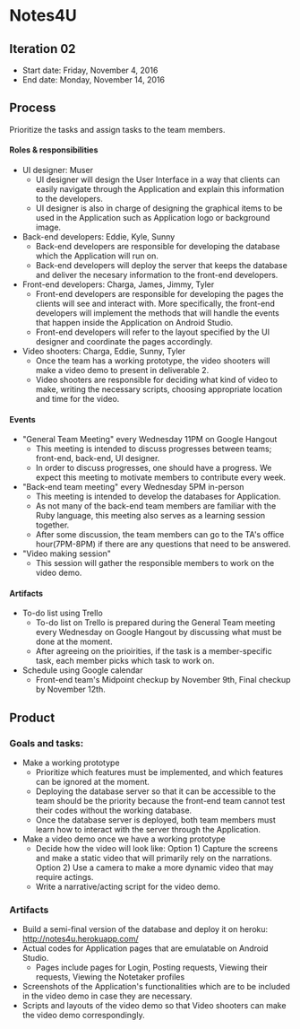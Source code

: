 # Notes4U

## Iteration 02

 * Start date: Friday, November 4, 2016
 * End date: Monday, November 14, 2016

## Process

Prioritize the tasks and assign tasks to the team members.

#### Roles & responsibilities

* UI designer: Muser
   * UI designer will design the User Interface in a way that clients can easily navigate through the Application and explain this information to the developers. 
   * UI designer is also in charge of designing the graphical items to be used in the Application such as Application logo or background image.
* Back-end developers: Eddie, Kyle, Sunny
   * Back-end developers are responsible for developing the database which the Application will run on.
   * Back-end developers will deploy the server that keeps the database and deliver the necesary information to the front-end developers.
* Front-end developers: Charga, James, Jimmy, Tyler
   * Front-end developers are responsible for developing the pages the clients will see and interact with. More specifically, the front-end developers will implement the methods that will handle the events that happen inside the Application on Android Studio.
   * Front-end developers will refer to the layout specified by the UI designer and coordinate the pages accordingly.
* Video shooters: Charga, Eddie, Sunny, Tyler
   * Once the team has a working prototype, the video shooters will make a video demo to present in deliverable 2.
   * Video shooters are responsible for deciding what kind of video to make, writing the necessary scripts, choosing appropriate location and time for the video.

#### Events

* "General Team Meeting" every Wednesday 11PM on Google Hangout
   * This meeting is intended to discuss progresses between teams; front-end, back-end, UI designer.
   * In order to discuss progresses, one should have a progress. We expect this meeting to motivate members to contribute every week.
* "Back-end team meeting" every Wednesday 5PM in-person
   * This meeting is intended to develop the databases for Application.
   * As not many of the back-end team members are familiar with the Ruby language, this meeting also serves as a learning session together.
   * After some discussion, the team members can go to the TA's office hour(7PM-8PM) if there are any questions that need to be answered.
* "Video making session"
   * This session will gather the responsible members to work on the video demo.

#### Artifacts

* To-do list using Trello
   * To-do list on Trello is prepared during the General Team meeting every Wednesday on Google Hangout by discussing what must be done at the moment.
   * After agreeing on the prioirities, if the task is a member-specific task, each member picks which task to work on. 
* Schedule using Google calendar
   * Front-end team's Midpoint checkup by November 9th, Final checkup by November 12th.

## Product

### Goals and tasks:

* Make a working prototype
   * Prioritize which features must be implemented, and which features can be ignored at the moment.
   * Deploying the database server so that it can be accessible to the team should be the priority because the front-end team cannot test their codes without the working database.
   * Once the database server is deployed, both team members must learn how to interact with the server through the Application.
* Make a video demo once we have a working prototype
   * Decide how the video will look like: 
     Option 1) Capture the screens and make a static video that will primarily rely on the narrations.
     Option 2) Use a camera to make a more dynamic video that may require actings.
   * Write a narrative/acting script for the video demo.

### Artifacts

* Build a semi-final version of the database and deploy it on heroku: http://notes4u.herokuapp.com/
* Actual codes for Application pages that are emulatable on Android Studio.
   * Pages include pages for Login, Posting requests, Viewing their requests, Viewing the Notetaker profiles
* Screenshots of the Application's functionalities which are to be included in the video demo in case they are necessary.
* Scripts and layouts of the video demo so that Video shooters can make the video demo correspondingly.

